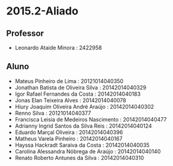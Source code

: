 # 2015.2-Aliado

## Professor
- Leonardo Ataide Minora : 2422958



## Aluno

- Mateus Pinheiro de Lima : 20121014040350
- Jonathan Batista de Oliveira Silva : 20142014040329
- Igor Rafael Fernandes da Costa : 20142014040183
- Jonas Elan Teixeira Alves : 20142014040078
- Hiury Joaquim Oliveira André Araújo : 20142014040302
- Renno Silva : 20121014040377
- Francisca Leisia de Medeiros Nascimento : 20142014040477
- Adrianny Ingrid Santos da Silva Reis : 20142014040124
- Eduardo Marçal Oliveira : 20142014040396
- Matheus Varela Pinheiro : 20142014040167
- Hayssa Hackradt Saraiva da Costa : 20142014040035
- Carolina Alessandra Nóbrega de Araújo : 20142014040140
- Renato Roberto Antunes da Silva : 20142014040310

